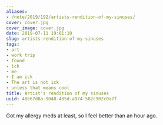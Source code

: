 ```yaml
---
aliases:
- /note/2019/192/artists-rendition-of-my-sinuses/
cover: cover.jpg
cover_image: cover.jpg
date: 2019-07-11 19:01:10
slug: artists-rendition-of-my-sinuses
tags:
- art
- work trip
- found
- ick
- me
- I am ick
- The art is not ick
- unless that means cool
title: Artist's rendition of my sinuses
uuid: 48e67d8a-9048-405d-a974-582c902c0a7f
---
```


Got my allergy meds at least, so I feel better than an hour ago.